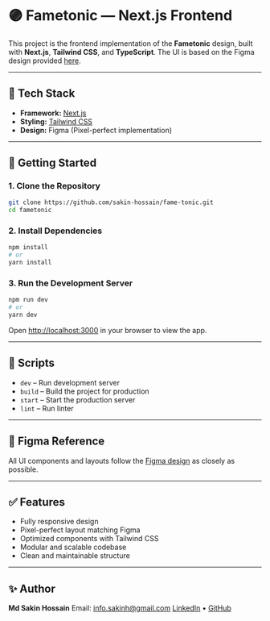 # 🟣 Fametonic — Next.js Frontend

This project is the frontend implementation of the **Fametonic** design, built with **Next.js**, **Tailwind CSS**, and **TypeScript**. The UI is based on the Figma design provided [here](https://www.figma.com/design/aUwc1lyMdlrtwCsR33JeQ4/Fametonic-Open?t=6Y4sRIBQVdXyS4hP-0).

---

## 🚀 Tech Stack

-   **Framework:** [Next.js](https://nextjs.org/)
-   **Styling:** [Tailwind CSS](https://tailwindcss.com/)
-   **Design:** Figma (Pixel-perfect implementation)

---

## 🔧 Getting Started

### 1. Clone the Repository

```bash
git clone https://github.com/sakin-hossain/fame-tonic.git
cd fametonic
```

### 2. Install Dependencies

```bash
npm install
# or
yarn install
```

### 3. Run the Development Server

```bash
npm run dev
# or
yarn dev
```

Open [http://localhost:3000](http://localhost:3000) in your browser to view the app.

---

## 🔄 Scripts

-   `dev` – Run development server
-   `build` – Build the project for production
-   `start` – Start the production server
-   `lint` – Run linter

---

## 🧩 Figma Reference

All UI components and layouts follow the [Figma design](https://www.figma.com/design/aUwc1lyMdlrtwCsR33JeQ4/Fametonic-Open?t=6Y4sRIBQVdXyS4hP-0) as closely as possible.

---

## ✅ Features

-   Fully responsive design
-   Pixel-perfect layout matching Figma
-   Optimized components with Tailwind CSS
-   Modular and scalable codebase
-   Clean and maintainable structure

---

## ✨ Author

**Md Sakin Hossain**
Email: [info.sakinh@gmail.com](mailto:info.sakinh@gmail.com)
[LinkedIn](https://linkedin.com/in/sakinh) • [GitHub](https://github.com/sakin-hossain)
